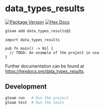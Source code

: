 # data_types_results

[![Package Version](https://img.shields.io/hexpm/v/data_types_results)](https://hex.pm/packages/data_types_results)
[![Hex Docs](https://img.shields.io/badge/hex-docs-ffaff3)](https://hexdocs.pm/data_types_results/)

```sh
gleam add data_types_results@1
```
```gleam
import data_types_results

pub fn main() -> Nil {
  // TODO: An example of the project in use
}
```

Further documentation can be found at <https://hexdocs.pm/data_types_results>.

## Development

```sh
gleam run   # Run the project
gleam test  # Run the tests
```
